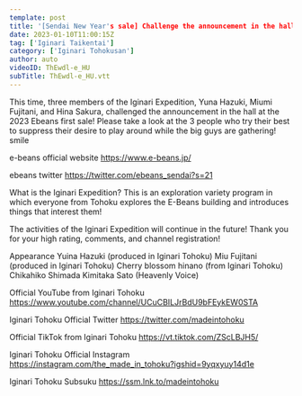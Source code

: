 ```yaml
---
template: post
title: '[Sendai New Year's sale] Challenge the announcement in the hall! [Iginari Expedition]'
date: 2023-01-10T11:00:15Z
tag: ['Iginari Taikentai']
category: ['Iginari Tohokusan']
author: auto 
videoID: ThEwdl-e_HU
subTitle: ThEwdl-e_HU.vtt
---
```

This time, three members of the Iginari Expedition, Yuna Hazuki, Miumi Fujitani, and Hina Sakura, challenged the announcement in the hall at the 2023 Ebeans first sale! Please take a look at the 3 people who try their best to suppress their desire to play around while the big guys are gathering! smile


e-beans official website
https://www.e-beans.jp/

ebeans twitter
https://twitter.com/ebeans_sendai?s=21


What is the Iginari Expedition?
This is an exploration variety program in which everyone from Tohoku explores the E-Beans building and introduces things that interest them!

The activities of the Iginari Expedition will continue in the future! Thank you for your high rating, comments, and channel registration!

Appearance
Yuina Hazuki (produced in Iginari Tohoku)
Miu Fujitani (produced in Iginari Tohoku)
Cherry blossom hinano (from Iginari Tohoku)
Chikahiko Shimada
Kimitaka Sato (Heavenly Voice)


Official YouTube from Iginari Tohoku
https://www.youtube.com/channel/UCuCBILJrBdU9bFEykEW0STA

Iginari Tohoku Official Twitter
https://twitter.com/madeintohoku

Official TikTok from Iginari Tohoku
https://vt.tiktok.com/ZScLBJH5/

Iginari Tohoku Official Instagram
https://instagram.com/the_made_in_tohoku?igshid=9yqxyuy14d1e

Iginari Tohoku Subsuku
https://ssm.lnk.to/madeintohoku